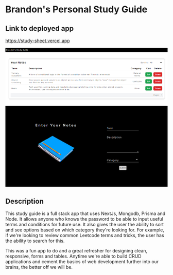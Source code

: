 # Brandon's Personal Study Guide

## Link to deployed app

https://study-sheet.vercel.app

![Study guide app](./public/appscreenshot.png)

## Description

This study guide is a full stack app that uses NextJs, Mongodb, Prisma and Node. It allows anyone who knows the password to be able to input useful terms and conditions for future use. It also gives the user the ability to sort and see options based on which category they're looking for. For example, if we're looking to review common Leetcode terms and tricks, the user has the ability to search for this.

This was a fun app to do and a great refresher for designing clean, responsive, forms and tables. Anytime we're able to build CRUD applications and cement the basics of web development further into our brains, the better off we will be.
